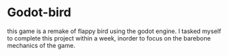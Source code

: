 # Godot-bird
this game is a remake of flappy bird using the godot engine. I tasked myself to complete this project within a week, inorder to focus on the barebone mechanics of the game.
